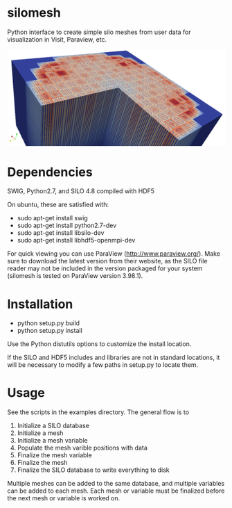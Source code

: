 silomesh
========

Python interface to create simple silo meshes from user data for visualization in Visit, Paraview, etc.

![Alt text](/doc/img/3dcore.png "Output example")

Dependencies
============

SWIG, Python2.7, and SILO 4.8 compiled with HDF5

On ubuntu, these are satisfied with:

* sudo apt-get install swig
* sudo apt-get install python2.7-dev
* sudo apt-get install libsilo-dev
* sudo apt-get install libhdf5-openmpi-dev

For quick viewing you can use ParaView (http://www.paraview.org/).  Make sure to download the latest version from their website, as the SILO file reader may not be included in the version packaged for your system (silomesh is tested on ParaView version 3.98.1).

Installation
============

* python setup.py build
* python setup.py install

Use the Python distutils options to customize the install location.

If the SILO and HDF5 includes and libraries are not in standard locations, it will be necessary to modify a few paths in setup.py to locate them.

Usage
=====

See the scripts in the examples directory.  The general flow is to

1. Initialize a SILO database
2. Initialize a mesh
3. Initialize a mesh variable
4. Populate the mesh varible positions with data
5. Finalize the mesh variable
6. Finalize the mesh
7. Finalize the SILO database to write everything to disk

Multiple meshes can be added to the same database, and multiple variables can be added to each mesh.  Each mesh or variable must be finalized before the next mesh or variable is worked on.
